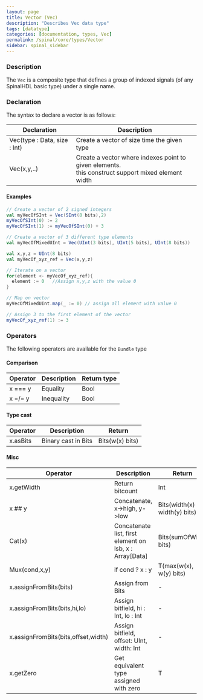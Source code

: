 ```yaml
---
layout: page
title: Vector (Vec)
description: "Describes Vec data type"
tags: [datatype]
categories: [documentation, types, Vec]
permalink: /spinal/core/types/Vector
sidebar: spinal_sidebar
---
```


### Description

The `Vec` is a composite type that defines a group of indexed signals (of any SpinalHDL basic type)
 under a single name.


### Declaration

The syntax to declare a vector is as follows:

| Declaration                  | Description                                                                                                |
| -------                      | ----                                                                                                       |
| Vec(type : Data, size : Int) | Create a vector of size time the given type                                                                |
| Vec(x,y,..)                  | Create a vector where indexes point to given elements. <br> this construct support mixed element width     |


#### Examples

```scala
// Create a vector of 2 signed integers
val myVecOfSInt = Vec(SInt(8 bits),2)
myVecOfSInt(0) := 2
myVecOfSInt(1) := myVecOfSInt(0) + 3

// Create a vector of 3 different type elements
val myVecOfMixedUInt = Vec(UInt(3 bits), UInt(5 bits), UInt(8 bits))

val x,y,z = UInt(8 bits)
val myVecOf_xyz_ref = Vec(x,y,z)

// Iterate on a vector
for(element <- myVecOf_xyz_ref){
  element := 0   //Assign x,y,z with the value 0
}

// Map on vector
myVecOfMixedUInt.map(_ := 0) // assign all element with value 0 

// Assign 3 to the first element of the vector
myVecOf_xyz_ref(1) := 3
```

### Operators

The following operators are available for the `Bundle` type


#### Comparison

| Operator | Description | Return type |
| -------  | ----        | ---         |
| x === y  |  Equality   | Bool        |
| x =/= y  |  Inequality | Bool        |


#### Type cast

| Operator | Description          | Return          |
| -------  | ----                 | ---             |
| x.asBits |  Binary cast in Bits | Bits(w(x) bits) |


#### Misc

| Operator                            | Description                                               | Return                        |
| -------                             | ----                                                      |  ---                          |
| x.getWidth                          |  Return bitcount                                          | Int                           |
| x ## y                              |  Concatenate, x->high, y->low                             | Bits(width(x) + width(y) bits)|
| Cat(x)                              |  Concatenate list, first element on lsb, x : Array[Data]  | Bits(sumOfWidth bits)         |
| Mux(cond,x,y)                       |  if cond ? x : y                                          | T(max(w(x), w(y) bits)        |
| x.assignFromBits(bits)              |  Assign from Bits                                         | -                             |
| x.assignFromBits(bits,hi,lo)        |  Assign bitfield, hi : Int, lo : Int                      | -                             |
| x.assignFromBits(bits,offset,width) |  Assign bitfield, offset: UInt, width: Int                | -                             |
| x.getZero                           |  Get equivalent type assigned with zero                   | T                             |
